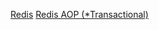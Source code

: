 [Redis](https://bytepitch.com/blog/article/redis-integration-spring-boot)
[Redis AOP (*Transactional)](https://velog.io/@jhkim31/%ED%8A%B8%EB%9F%AC%EB%B8%94%EC%8A%88%ED%8C%85-%EB%B6%84%EC%82%B0%EB%9D%BD%EA%B3%BC-Transactional)
